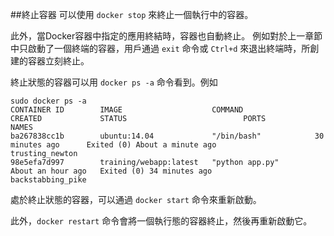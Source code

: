 ##終止容器
可以使用 `docker stop` 來終止一個執行中的容器。

此外，當Docker容器中指定的應用終結時，容器也自動終止。
例如對於上一章節中只啟動了一個終端的容器，用戶通過 `exit` 命令或 `Ctrl+d` 來退出終端時，所創建的容器立刻終止。

終止狀態的容器可以用 `docker ps -a` 命令看到。例如
```
sudo docker ps -a
CONTAINER ID        IMAGE                    COMMAND                CREATED             STATUS                          PORTS               NAMES
ba267838cc1b        ubuntu:14.04             "/bin/bash"            30 minutes ago      Exited (0) About a minute ago                       trusting_newton
98e5efa7d997        training/webapp:latest   "python app.py"        About an hour ago   Exited (0) 34 minutes ago                           backstabbing_pike
```

處於終止狀態的容器，可以通過 `docker start` 命令來重新啟動。

此外，`docker restart` 命令會將一個執行態的容器終止，然後再重新啟動它。
